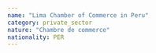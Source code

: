 ```yaml
---
name: "Lima Chamber of Commerce in Peru"
category: private_sector
nature: "Chambre de commerce"
nationality: PER
---
```

    
